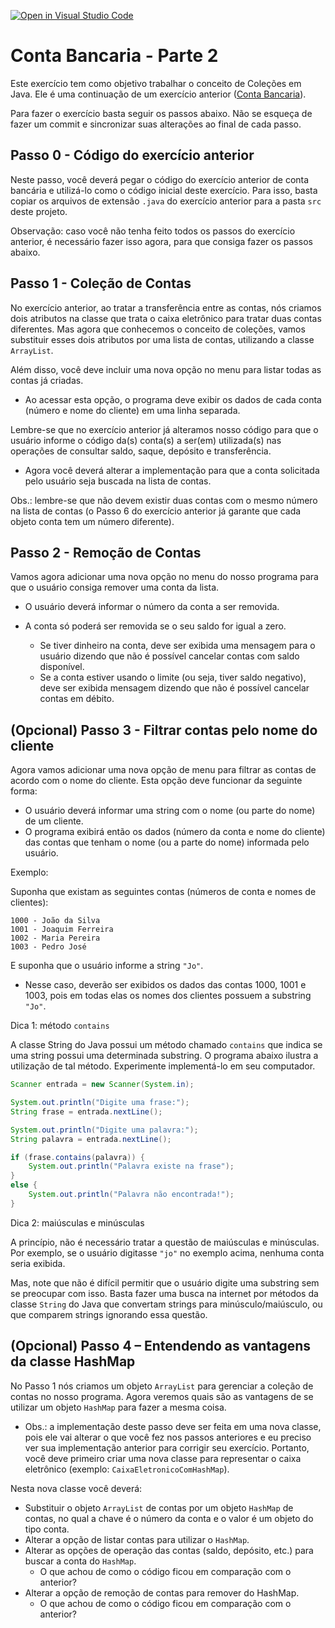 [![Open in Visual Studio Code](https://classroom.github.com/assets/open-in-vscode-c66648af7eb3fe8bc4f294546bfd86ef473780cde1dea487d3c4ff354943c9ae.svg)](https://classroom.github.com/online_ide?assignment_repo_id=9344791&assignment_repo_type=AssignmentRepo)
# Conta Bancaria - Parte 2

Este exercício tem como objetivo trabalhar o conceito de Coleções em Java.
Ele é uma continuação de um exercício anterior ([Conta Bancaria](https://github.com/ufla-ppoo/ContaBancaria)).

Para fazer o exercício basta seguir os passos abaixo.
Não se esqueça de fazer um commit e sincronizar suas alterações ao final de cada passo.

## Passo 0 - Código do exercício anterior

Neste passo, você deverá pegar o código do exercício anterior de conta bancária e utilizá-lo como o código inicial deste exercício.
Para isso, basta copiar os arquivos de extensão `.java` do exercício anterior para a pasta `src` deste projeto.

Observação: caso você não tenha feito todos os passos do exercício anterior, é necessário fazer isso agora, para que consiga fazer os passos abaixo.

## Passo 1 - Coleção de Contas

No exercício anterior, ao tratar a transferência entre as contas, nós criamos dois atributos na classe que trata o caixa eletrônico para tratar duas contas diferentes.
Mas agora que conhecemos o conceito de coleções, vamos substituir esses dois atributos por uma lista de contas, utilizando a classe `ArrayList`.

Além disso, você deve incluir uma nova opção no menu para listar todas as contas já criadas.

- Ao acessar esta opção, o programa deve exibir os dados de cada conta (número e nome do cliente) em uma linha separada.

Lembre-se que no exercício anterior já alteramos nosso código para que o usuário informe o código da(s) conta(s) a ser(em) utilizada(s) nas operações de consultar saldo, saque, depósito e transferência.

- Agora você deverá alterar a implementação para que a conta solicitada pelo usuário seja buscada na lista de contas.

Obs.: lembre-se que não devem existir duas contas com o mesmo número na lista de contas (o Passo 6 do exercício anterior já garante que cada objeto conta tem um número diferente).

## Passo 2 - Remoção de Contas

Vamos agora adicionar uma nova opção no menu do nosso programa para que o usuário consiga remover uma conta da lista.

- O usuário deverá informar o número da conta a ser removida.
- A conta só poderá ser removida se o seu saldo for igual a zero.

  - Se tiver dinheiro na conta, deve ser exibida uma mensagem para o usuário dizendo que não é possível cancelar contas com saldo disponível.
  - Se a conta estiver usando o limite (ou seja, tiver saldo negativo), deve ser exibida mensagem dizendo que não é possível cancelar contas em débito.

## (Opcional) Passo 3 - Filtrar contas pelo nome do cliente

Agora vamos adicionar uma nova opção de menu para filtrar as contas de acordo com o nome do cliente.
Esta opção deve funcionar da seguinte forma:

- O usuário deverá informar uma string com o nome (ou parte do nome) de um cliente.
- O programa exibirá então os dados (número da conta e nome do cliente) das contas que tenham o nome (ou a parte do nome) informada pelo usuário.

Exemplo:

Suponha que existam as seguintes contas (números de conta e nomes de clientes):

```text
1000 - João da Silva
1001 - Joaquim Ferreira
1002 - Maria Pereira
1003 - Pedro José
```

E suponha que o usuário informe a string `"Jo"`.

- Nesse caso, deverão ser exibidos os dados das contas 1000, 1001 e 1003, pois em todas elas os nomes dos clientes possuem a substring `"Jo"`.

Dica 1: método `contains`

A classe String do Java possui um método chamado `contains` que indica se uma string possui uma determinada substring.
O programa abaixo ilustra a utilização de tal método.
Experimente implementá-lo em seu computador.

```java
Scanner entrada = new Scanner(System.in);

System.out.println("Digite uma frase:");
String frase = entrada.nextLine();

System.out.println("Digite uma palavra:");
String palavra = entrada.nextLine();

if (frase.contains(palavra)) {
    System.out.println("Palavra existe na frase");
}
else {
    System.out.println("Palavra não encontrada!");
}
```

Dica 2: maiúsculas e minúsculas

A princípio, não é necessário tratar a questão de maiúsculas e minúsculas.
Por exemplo, se o usuário digitasse `"jo"` no exemplo acima, nenhuma conta seria exibida.

Mas, note que não é difícil permitir que o usuário digite uma substring sem se preocupar com isso.
Basta fazer uma busca na internet por métodos da classe `String` do Java que convertam strings para minúsculo/maiúsculo, ou que comparem strings ignorando essa questão.

## (Opcional) Passo 4 – Entendendo as vantagens da classe HashMap

No Passo 1 nós criamos um objeto `ArrayList` para gerenciar a coleção de contas no nosso programa.
Agora veremos quais são as vantagens de se utilizar um objeto `HashMap` para fazer a mesma coisa.

- Obs.: a implementação deste passo deve ser feita em uma nova classe, pois ele vai alterar o que você fez nos passos anteriores e eu preciso ver sua implementação anterior para corrigir seu exercício. Portanto, você deve primeiro criar uma nova classe para representar o caixa eletrônico (exemplo: `CaixaEletronicoComHashMap`).

Nesta nova classe você deverá:

- Substituir o objeto `ArrayList` de contas por um objeto `HashMap` de contas, no qual a chave é o número da conta e o valor é um objeto do tipo conta.
- Alterar a opção de listar contas para utilizar o `HashMap`.
- Alterar as opções de operação das contas (saldo, depósito, etc.) para buscar a conta do `HashMap`.
  - O que achou de como o código ficou em comparação com o anterior?
- Alterar a opção de remoção de contas para remover do HashMap.
  - O que achou de como o código ficou em comparação com o anterior?
